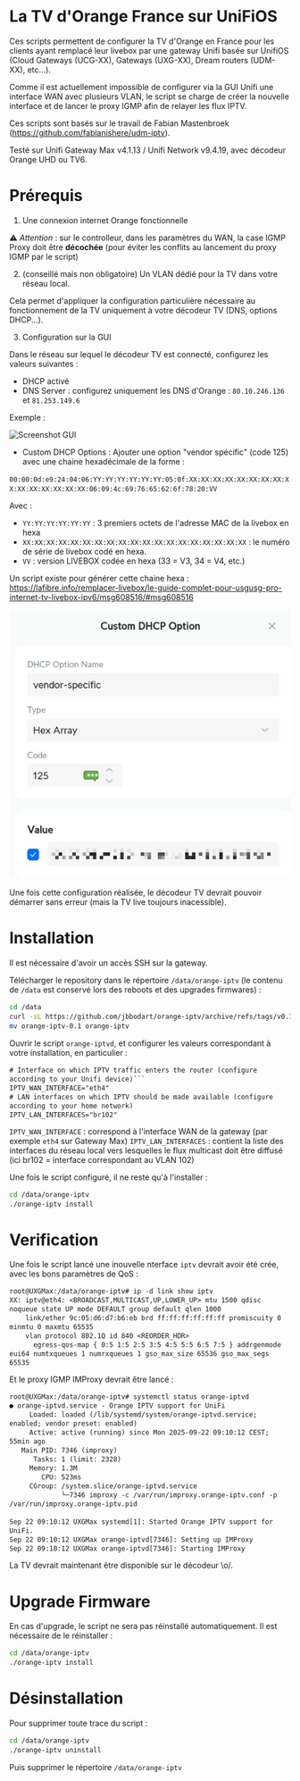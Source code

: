 # La TV d'Orange France sur UniFiOS

Ces scripts permettent de configurer la TV d'Orange en France pour les clients ayant remplacé leur livebox par une gateway Unifi basée sur UnifiOS (Cloud Gateways (UCG-XX), Gateways (UXG-XX), Dream routers (UDM-XX), etc...).

Comme il est actuellement impossible de configurer via la GUI Unifi une interface WAN avec plusieurs VLAN, le script se charge de créer la nouvelle interface et de lancer le proxy IGMP afin de relayer les flux IPTV.

Ces scripts sont basés sur le travail de Fabian Mastenbroek (https://github.com/fabianishere/udm-iptv).

Testé sur Unifi Gateway Max v4.1.13 / Unifi Network v9.4.19, avec décodeur Orange UHD ou TV6.

# Prérequis

1. Une connexion internet Orange fonctionnelle

⚠️ *Attention* : sur le controlleur, dans les paramètres du WAN, la case IGMP Proxy doit être **décochée** (pour éviter les conflits au lancement du proxy IGMP par le script)

2. (conseillé mais non obligatoire) Un VLAN dédié pour la TV dans votre réseau local.

Cela permet d'appliquer la configuration particulière nécessaire au fonctionnement de la TV uniquement à votre décodeur TV (DNS, options DHCP...).

3. Configuration sur la GUI

Dans le réseau sur lequel le décodeur TV est connecté, configurez les valeurs suivantes :

* DHCP activé
* DNS Server : configurez uniquement les DNS d'Orange : `80.10.246.136` et `81.253.149.6`

Exemple :

![Screenshot GUI](https://raw.githubusercontent.com/jbbodart/orange-iptv/refs/heads/main/img/Configuration%20r%C3%A9seau.png)

* Custom DHCP Options : Ajouter une option "vendor spécific" (code 125) avec une chaine hexadécimale de la forme :

`00:00:0d:e9:24:04:06:YY:YY:YY:YY:YY:YY:05:0f:XX:XX:XX:XX:XX:XX:XX:XX:XX:XX:XX:XX:XX:XX:XX:06:09:4c:69:76:65:62:6f:78:20:VV`

Avec :
* `YY:YY:YY:YY:YY:YY` : 3 premiers octets de l'adresse MAC de la livebox en hexa
* `XX:XX:XX:XX:XX:XX:XX:XX:XX:XX:XX:XX:XX:XX:XX:XX:XX:XX:XX` : le numéro de série de livebox codé en hexa.
* `VV` : version LIVEBOX codée en hexa (33 = V3, 34 = V4, etc.)

Un script existe pour générer cette chaine hexa : https://lafibre.info/remplacer-livebox/le-guide-complet-pour-usgusg-pro-internet-tv-livebox-ipv6/msg608516/#msg608516

![Screenshot GUI](https://raw.githubusercontent.com/jbbodart/orange-iptv/refs/heads/main/img/Configuration%20Option%20DHCP%202.jpg)

Une fois cette configuration réalisée, le décodeur TV devrait pouvoir démarrer sans erreur (mais la TV live toujours inacessible).

# Installation

Il est nécessaire d'avoir un accès SSH sur la gateway.

Télécharger le repository dans le répertoire `/data/orange-iptv` (le contenu de `/data` est conservé lors des reboots et des upgrades firmwares) :

```bash
cd /data
curl -sL https://github.com/jbbodart/orange-iptv/archive/refs/tags/v0.1.tar.gz | tar -xvz
mv orange-iptv-0.1 orange-iptv
```

Ouvrir le script `orange-iptvd`, et configurer les valeurs correspondant à votre installation, en particulier :

```
# Interface on which IPTV traffic enters the router (configure according to your Unifi device)```
IPTV_WAN_INTERFACE="eth4"
# LAN interfaces on which IPTV should be made available (configure according to your home network)
IPTV_LAN_INTERFACES="br102"
```

`IPTV_WAN_INTERFACE` : correspond à l'interface WAN de la gateway (par exemple `eth4` sur Gateway Max)
`IPTV_LAN_INTERFACES` : contient la liste des interfaces du réseau local vers lesquelles le flux multicast doit être diffusé (ici br102 = interface correspondant au VLAN 102)

Une fois le script configuré, il ne reste qu'à l'installer :

```bash
cd /data/orange-iptv
./orange-iptv install
```

# Verification

Une fois le script lancé une inouvelle nterface `iptv` devrait avoir été crée, avec les bons paramètres de QoS :
```
root@UXGMax:/data/orange-iptv# ip -d link show iptv
XX: iptv@eth4: <BROADCAST,MULTICAST,UP,LOWER_UP> mtu 1500 qdisc noqueue state UP mode DEFAULT group default qlen 1000
    link/ether 9c:05:d6:d7:b6:eb brd ff:ff:ff:ff:ff:ff promiscuity 0 minmtu 0 maxmtu 65535 
    vlan protocol 802.1Q id 840 <REORDER_HDR> 
      egress-qos-map { 0:5 1:5 2:5 3:5 4:5 5:5 6:5 7:5 } addrgenmode eui64 numtxqueues 1 numrxqueues 1 gso_max_size 65536 gso_max_segs 65535 
```

Et le proxy IGMP IMProxy devrait être lancé :
```
root@UXGMax:/data/orange-iptv# systemctl status orange-iptvd
● orange-iptvd.service - Orange IPTV support for UniFi
     Loaded: loaded (/lib/systemd/system/orange-iptvd.service; enabled; vendor preset: enabled)
     Active: active (running) since Mon 2025-09-22 09:10:12 CEST; 55min ago
   Main PID: 7346 (improxy)
      Tasks: 1 (limit: 2328)
     Memory: 1.3M
        CPU: 523ms
     CGroup: /system.slice/orange-iptvd.service
             └─7346 improxy -c /var/run/improxy.orange-iptv.conf -p /var/run/improxy.orange-iptv.pid

Sep 22 09:10:12 UXGMax systemd[1]: Started Orange IPTV support for UniFi.
Sep 22 09:10:12 UXGMax orange-iptvd[7346]: Setting up IMProxy
Sep 22 09:10:12 UXGMax orange-iptvd[7346]: Starting IMProxy
```

La TV devrait maintenant être disponible sur le décodeur \o/.

# Upgrade Firmware

En cas d'upgrade, le script ne sera pas réinstallé automatiquement.
Il est nécessaire de le réinstaller :
```bash
cd /data/orange-iptv
./orange-iptv install
```

# Désinstallation

Pour supprimer toute trace du script :
```bash
cd /data/orange-iptv
./orange-iptv uninstall
```

Puis supprimer le répertoire `/data/orange-iptv`